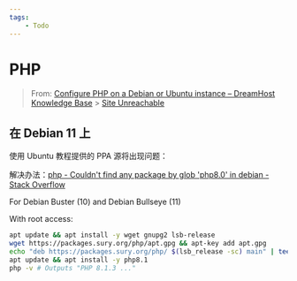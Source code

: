 ```yaml
---
tags:
    - Todo
---
```


# PHP

> From: [Configure PHP on a Debian or Ubuntu instance – DreamHost Knowledge Base](https://help.dreamhost.com/hc/en-us/articles/215231198-Configure-PHP-on-a-Debian-or-Ubuntu-instance) > [Site Unreachable](https://www.theserverside.com/blog/Coffee-Talk-Java-News-Stories-and-Opinions/Nginx-PHP-FPM-config-example)

## 在 Debian 11 上

使用 Ubuntu 教程提供的 PPA 源将出现问题：

解决办法：[php - Couldn't find any package by glob 'php8.0' in debian - Stack Overflow](https://stackoverflow.com/questions/66158318/couldnt-find-any-package-by-glob-php8-0-in-debian)

For Debian Buster (10) and Debian Bullseye (11)

With root access:

```bash
apt update && apt install -y wget gnupg2 lsb-release
wget https://packages.sury.org/php/apt.gpg && apt-key add apt.gpg
echo "deb https://packages.sury.org/php/ $(lsb_release -sc) main" | tee /etc/apt/sources.list.d/php.list
apt update && apt install -y php8.1
php -v # Outputs "PHP 8.1.3 ..."
```
